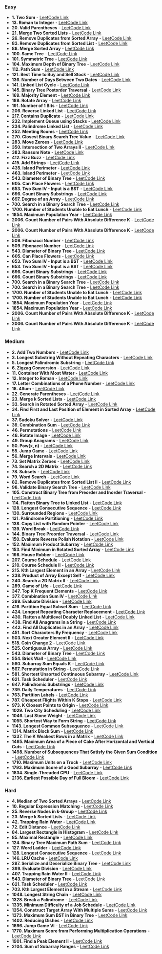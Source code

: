 ### **Easy**

- **1. Two Sum** - [LeetCode Link](https://leetcode.com/problems/two-sum/)
- **13. Roman to Integer** - [LeetCode Link](https://leetcode.com/problems/roman-to-integer/)
- **20. Valid Parentheses** - [LeetCode Link](https://leetcode.com/problems/valid-parentheses/)
- **21. Merge Two Sorted Lists** - [LeetCode Link](https://leetcode.com/problems/merge-two-sorted-lists/)
- **26. Remove Duplicates from Sorted Array** - [LeetCode Link](https://leetcode.com/problems/remove-duplicates-from-sorted-array/)
- **83. Remove Duplicates from Sorted List** - [LeetCode Link](https://leetcode.com/problems/remove-duplicates-from-sorted-list/)
- **88. Merge Sorted Array** - [LeetCode Link](https://leetcode.com/problems/merge-sorted-array/)
- **100. Same Tree** - [LeetCode Link](https://leetcode.com/problems/same-tree/)
- **101. Symmetric Tree** - [LeetCode Link](https://leetcode.com/problems/symmetric-tree/)
- **104. Maximum Depth of Binary Tree** - [LeetCode Link](https://leetcode.com/problems/maximum-depth-of-binary-tree/)
- **112. Path Sum** - [LeetCode Link](https://leetcode.com/problems/path-sum/)
- **121. Best Time to Buy and Sell Stock** - [LeetCode Link](https://leetcode.com/problems/best-time-to-buy-and-sell-stock/)
- **136. Number of Days Between Two Dates** - [LeetCode Link](https://leetcode.com/problems/number-of-days-between-two-dates/)
- **141. Linked List Cycle** - [LeetCode Link](https://leetcode.com/problems/linked-list-cycle/)
- **145. Binary Tree Postorder Traversal** - [LeetCode Link](https://leetcode.com/problems/binary-tree-postorder-traversal/)
- **169. Majority Element** - [LeetCode Link](https://leetcode.com/problems/majority-element/)
- **189. Rotate Array** - [LeetCode Link](https://leetcode.com/problems/rotate-array/)
- **191. Number of 1 Bits** - [LeetCode Link](https://leetcode.com/problems/number-of-1-bits/)
- **206. Reverse Linked List** - [LeetCode Link](https://leetcode.com/problems/reverse-linked-list/)
- **217. Contains Duplicate** - [LeetCode Link](https://leetcode.com/problems/contains-duplicate/)
- **232. Implement Queue using Stacks** - [LeetCode Link](https://leetcode.com/problems/implement-queue-using-stacks/)
- **234. Palindrome Linked List** - [LeetCode Link](https://leetcode.com/problems/palindrome-linked-list/)
- **252. Meeting Rooms** - [LeetCode Link](https://leetcode.com/problems/meeting-rooms/)
- **270. Closest Binary Search Tree Value** - [LeetCode Link](https://leetcode.com/problems/closest-binary-search-tree-value/)
- **283. Move Zeroes** - [LeetCode Link](https://leetcode.com/problems/move-zeroes/)
- **350. Intersection of Two Arrays II** - [LeetCode Link](https://leetcode.com/problems/intersection-of-two-arrays-ii/)
- **383. Ransom Note** - [LeetCode Link](https://leetcode.com/problems/ransom-note/)
- **412. Fizz Buzz** - [LeetCode Link](https://leetcode.com/problems/fizz-buzz/)
- **415. Add Strings** - [LeetCode Link](https://leetcode.com/problems/add-strings/)
- **435. Island Perimeter** - [LeetCode Link](https://leetcode.com/problems/island-perimeter/)
- **463. Island Perimeter** - [LeetCode Link](https://leetcode.com/problems/island-perimeter/)
- **543. Diameter of Binary Tree** - [LeetCode Link](https://leetcode.com/problems/diameter-of-binary-tree/)
- **605. Can Place Flowers** - [LeetCode Link](https://leetcode.com/problems/can-place-flowers/)
- **653. Two Sum IV - Input is a BST** - [LeetCode Link](https://leetcode.com/problems/two-sum-iv-input-is-a-bst/)
- **696. Count Binary Substrings** - [LeetCode Link](https://leetcode.com/problems/count-binary-substrings/)
- **697. Degree of an Array** - [LeetCode Link](https://leetcode.com/problems/degree-of-an-array/)
- **700. Search in a Binary Search Tree** - [LeetCode Link](https://leetcode.com/problems/search-in-a-binary-search-tree/)
- **1700. Number of Students Unable to Eat Lunch** - [LeetCode Link](https://leetcode.com/problems/number-of-students-unable-to-eat-lunch/)
- **1854. Maximum Population Year** - [LeetCode Link](https://leetcode.com/problems/maximum-population-year/)
- **2006. Count Number of Pairs With Absolute Difference K** - [LeetCode Link](https://leetcode.com/problems/count-number-of-pairs-with-absolute-difference-k/)
- **2006. Count Number of Pairs With Absolute Difference K** - [LeetCode Link](https://leetcode.com/problems/count-number-of-pairs-with-absolute-difference-k/)
- **509. Fibonacci Number** - [LeetCode Link](https://leetcode.com/problems/fibonacci-number/)
- **509. Fibonacci Number** - [LeetCode Link](https://leetcode.com/problems/fibonacci-number/)
- **543. Diameter of Binary Tree** - [LeetCode Link](https://leetcode.com/problems/diameter-of-binary-tree/)
- **605. Can Place Flowers** - [LeetCode Link](https://leetcode.com/problems/can-place-flowers/)
- **653. Two Sum IV - Input is a BST** - [LeetCode Link](https://leetcode.com/problems/two-sum-iv-input-is-a-bst/)
- **653. Two Sum IV - Input is a BST** - [LeetCode Link](https://leetcode.com/problems/two-sum-iv-input-is-a-bst/)
- **696. Count Binary Substrings** - [LeetCode Link](https://leetcode.com/problems/count-binary-substrings/)
- **696. Count Binary Substrings** - [LeetCode Link](https://leetcode.com/problems/count-binary-substrings/)
- **700. Search in a Binary Search Tree** - [LeetCode Link](https://leetcode.com/problems/search-in-a-binary-search-tree/)
- **700. Search in a Binary Search Tree** - [LeetCode Link](https://leetcode.com/problems/search-in-a-binary-search-tree/)
- **1700. Number of Students Unable to Eat Lunch** - [LeetCode Link](https://leetcode.com/problems/number-of-students-unable-to-eat-lunch/)
- **1700. Number of Students Unable to Eat Lunch** - [LeetCode Link](https://leetcode.com/problems/number-of-students-unable-to-eat-lunch/)
- **1854. Maximum Population Year** - [LeetCode Link](https://leetcode.com/problems/maximum-population-year/)
- **1854. Maximum Population Year** - [LeetCode Link](https://leetcode.com/problems/maximum-population-year/)
- **2006. Count Number of Pairs With Absolute Difference K** - [LeetCode Link](https://leetcode.com/problems/count-number-of-pairs-with-absolute-difference-k/)
- **2006. Count Number of Pairs With Absolute Difference K** - [LeetCode Link](https://leetcode.com/problems/count-number-of-pairs-with-absolute-difference-k/)

### **Medium**

- **2. Add Two Numbers** - [LeetCode Link](https://leetcode.com/problems/add-two-numbers/)
- **3. Longest Substring Without Repeating Characters** - [LeetCode Link](https://leetcode.com/problems/longest-substring-without-repeating-characters/)
- **5. Longest Palindromic Substring** - [LeetCode Link](https://leetcode.com/problems/longest-palindromic-substring/)
- **6. Zigzag Conversion** - [LeetCode Link](https://leetcode.com/problems/zigzag-conversion/)
- **11. Container With Most Water** - [LeetCode Link](https://leetcode.com/problems/container-with-most-water/)
- **12. Integer to Roman** - [LeetCode Link](https://leetcode.com/problems/integer-to-roman/)
- **17. Letter Combinations of a Phone Number** - [LeetCode Link](https://leetcode.com/problems/letter-combinations-of-a-phone-number/)
- **18. 4Sum** - [LeetCode Link](https://leetcode.com/problems/4sum/)
- **22. Generate Parentheses** - [LeetCode Link](https://leetcode.com/problems/generate-parentheses/)
- **23. Merge k Sorted Lists** - [LeetCode Link](https://leetcode.com/problems/merge-k-sorted-lists/)
- **33. Search in Rotated Sorted Array** - [LeetCode Link](https://leetcode.com/problems/search-in-rotated-sorted-array/)
- **34. Find First and Last Position of Element in Sorted Array** - [LeetCode Link](https://leetcode.com/problems/find-first-and-last-position-of-element-in-sorted-array/)
- **37. Sudoku Solver** - [LeetCode Link](https://leetcode.com/problems/sudoku-solver/)
- **39. Combination Sum** - [LeetCode Link](https://leetcode.com/problems/combination-sum/)
- **46. Permutations** - [LeetCode Link](https://leetcode.com/problems/permutations/)
- **48. Rotate Image** - [LeetCode Link](https://leetcode.com/problems/rotate-image/)
- **49. Group Anagrams** - [LeetCode Link](https://leetcode.com/problems/group-anagrams/)
- **50. Pow(x, n)** - [LeetCode Link](https://leetcode.com/problems/powx-n/)
- **55. Jump Game** - [LeetCode Link](https://leetcode.com/problems/jump-game/)
- **56. Merge Intervals** - [LeetCode Link](https://leetcode.com/problems/merge-intervals/)
- **73. Set Matrix Zeroes** - [LeetCode Link](https://leetcode.com/problems/set-matrix-zeroes/)
- **74. Search a 2D Matrix** - [LeetCode Link](https://leetcode.com/problems/search-a-2d-matrix/)
- **78. Subsets** - [LeetCode Link](https://leetcode.com/problems/subsets/)
- **79. Word Search** - [LeetCode Link](https://leetcode.com/problems/word-search/)
- **82. Remove Duplicates from Sorted List II** - [LeetCode Link](https://leetcode.com/problems/remove-duplicates-from-sorted-list-ii/)
- **98. Validate Binary Search Tree** - [LeetCode Link](https://leetcode.com/problems/validate-binary-search-tree/)
- **105. Construct Binary Tree from Preorder and Inorder Traversal** - [LeetCode Link](https://leetcode.com/problems/construct-binary-tree-from-preorder-and-inorder-traversal/)
- **114. Flatten Binary Tree to Linked List** - [LeetCode Link](https://leetcode.com/problems/flatten-binary-tree-to-linked-list/)
- **128. Longest Consecutive Sequence** - [LeetCode Link](https://leetcode.com/problems/longest-consecutive-sequence/)
- **130. Surrounded Regions** - [LeetCode Link](https://leetcode.com/problems/surrounded-regions/)
- **131. Palindrome Partitioning** - [LeetCode Link](https://leetcode.com/problems/palindrome-partitioning/)
- **138. Copy List with Random Pointer** - [LeetCode Link](https://leetcode.com/problems/copy-list-with-random-pointer/)
- **139. Word Break** - [LeetCode Link](https://leetcode.com/problems/word-break/)
- **144. Binary Tree Preorder Traversal** - [LeetCode Link](https://leetcode.com/problems/binary-tree-preorder-traversal/)
- **150. Evaluate Reverse Polish Notation** - [LeetCode Link](https://leetcode.com/problems/evaluate-reverse-polish-notation/)
- **152. Maximum Product Subarray** - [LeetCode Link](https://leetcode.com/problems/maximum-product-subarray/)
- **153. Find Minimum in Rotated Sorted Array** - [LeetCode Link](https://leetcode.com/problems/find-minimum-in-rotated-sorted-array/)
- **198. House Robber** - [LeetCode Link](https://leetcode.com/problems/house-robber/)
- **207. Course Schedule** - [LeetCode Link](https://leetcode.com/problems/course-schedule/)
- **210. Course Schedule II** - [LeetCode Link](https://leetcode.com/problems/course-schedule-ii/)
- **215. Kth Largest Element in an Array** - [LeetCode Link](https://leetcode.com/problems/kth-largest-element-in-an-array/)
- **238. Product of Array Except Self** - [LeetCode Link](https://leetcode.com/problems/product-of-array-except-self/)
- **240. Search a 2D Matrix II** - [LeetCode Link](https://leetcode.com/problems/search-a-2d-matrix-ii/)
- **289. Game of Life** - [LeetCode Link](https://leetcode.com/problems/game-of-life/)
- **347. Top K Frequent Elements** - [LeetCode Link](https://leetcode.com/problems/top-k-frequent-elements/)
- **377. Combination Sum IV** - [LeetCode Link](https://leetcode.com/problems/combination-sum-iv/)
- **399. Evaluate Division** - [LeetCode Link](https://leetcode.com/problems/evaluate-division/)
- **416. Partition Equal Subset Sum** - [LeetCode Link](https://leetcode.com/problems/partition-equal-subset-sum/)
- **424. Longest Repeating Character Replacement** - [LeetCode Link](https://leetcode.com/problems/longest-repeating-character-replacement/)
- **430. Flatten a Multilevel Doubly Linked List** - [LeetCode Link](https://leetcode.com/problems/flatten-a-multilevel-doubly-linked-list/)
- **438. Find All Anagrams in a String** - [LeetCode Link](https://leetcode.com/problems/find-all-anagrams-in-a-string/)
- **442. Find All Duplicates in an Array** - [LeetCode Link](https://leetcode.com/problems/find-all-duplicates-in-an-array/)
- **451. Sort Characters By Frequency** - [LeetCode Link](https://leetcode.com/problems/sort-characters-by-frequency/)
- **503. Next Greater Element II** - [LeetCode Link](https://leetcode.com/problems/next-greater-element-ii/)
- **518. Coin Change 2** - [LeetCode Link](https://leetcode.com/problems/coin-change-2/)
- **525. Contiguous Array** - [LeetCode Link](https://leetcode.com/problems/contiguous-array/)
- **543. Diameter of Binary Tree** - [LeetCode Link](https://leetcode.com/problems/diameter-of-binary-tree/)
- **554. Brick Wall** - [LeetCode Link](https://leetcode.com/problems/brick-wall/)
- **560. Subarray Sum Equals K** - [LeetCode Link](https://leetcode.com/problems/subarray-sum-equals-k/)
- **567. Permutation in String** - [LeetCode Link](https://leetcode.com/problems/permutation-in-string/)
- **581. Shortest Unsorted Continuous Subarray** - [LeetCode Link](https://leetcode.com/problems/shortest-unsorted-continuous-subarray/)
- **621. Task Scheduler** - [LeetCode Link](https://leetcode.com/problems/task-scheduler/)
- **647. Palindromic Substrings** - [LeetCode Link](https://leetcode.com/problems/palindromic-substrings/)
- **739. Daily Temperatures** - [LeetCode Link](https://leetcode.com/problems/daily-temperatures/)
- **763. Partition Labels** - [LeetCode Link](https://leetcode.com/problems/partition-labels/)
- **787. Cheapest Flights Within K Stops** - [LeetCode Link](https://leetcode.com/problems/cheapest-flights-within-k-stops/)
- **973. K Closest Points to Origin** - [LeetCode Link](https://leetcode.com/problems/k-closest-points-to-origin/)
- **1029. Two City Scheduling** - [LeetCode Link](https://leetcode.com/problems/two-city-scheduling/)
- **1046. Last Stone Weight** - [LeetCode Link](https://leetcode.com/problems/last-stone-weight/)
- **1055. Shortest Way to Form String** - [LeetCode Link](https://leetcode.com/problems/shortest-way-to-form-string/)
- **1143. Longest Common Subsequence** - [LeetCode Link](https://leetcode.com/problems/longest-common-subsequence/)
- **1314. Matrix Block Sum** - [LeetCode Link](https://leetcode.com/problems/matrix-block-sum/)
- **1337. The K Weakest Rows in a Matrix** - [LeetCode Link](https://leetcode.com/problems/the-k-weakest-rows-in-a-matrix/)
- **1465. Maximum Area of a Piece of Cake After Horizontal and Vertical Cuts** - [LeetCode Link](https://leetcode.com/problems/maximum-area-of-a-piece-of-cake-after-horizontal-and-vertical-cuts/)
- **1498. Number of Subsequences That Satisfy the Given Sum Condition** - [LeetCode Link](https://leetcode.com/problems/number-of-subsequences-that-satisfy-the-given-sum-condition/)
- **1710. Maximum Units on a Truck** - [LeetCode Link](https://leetcode.com/problems/maximum-units-on-a-truck/)
- **1793. Maximum Score of a Good Subarray** - [LeetCode Link](https://leetcode.com/problems/maximum-score-of-a-good-subarray/)
- **1834. Single-Threaded CPU** - [LeetCode Link](https://leetcode.com/problems/single-threaded-cpu/)
- **2136. Earliest Possible Day of Full Bloom** - [LeetCode Link](https://leetcode.com/problems/earliest-possible-day-of-full-bloom/)

### **Hard**

- **4. Median of Two Sorted Arrays** - [LeetCode Link](https://leetcode.com/problems/median-of-two-sorted-arrays/)
- **10. Regular Expression Matching** - [LeetCode Link](https://leetcode.com/problems/regular-expression-matching/)
- **25. Reverse Nodes in k-Group** - [LeetCode Link](https://leetcode.com/problems/reverse-nodes-in-k-group/)
- **23. Merge k Sorted Lists** - [LeetCode Link](https://leetcode.com/problems/merge-k-sorted-lists/)
- **42. Trapping Rain Water** - [LeetCode Link](https://leetcode.com/problems/trapping-rain-water/)
- **72. Edit Distance** - [LeetCode Link](https://leetcode.com/problems/edit-distance/)
- **84. Largest Rectangle in Histogram** - [LeetCode Link](https://leetcode.com/problems/largest-rectangle-in-histogram/)
- **85. Maximal Rectangle** - [LeetCode Link](https://leetcode.com/problems/maximal-rectangle/)
- **124. Binary Tree Maximum Path Sum** - [LeetCode Link](https://leetcode.com/problems/binary-tree-maximum-path-sum/)
- **127. Word Ladder** - [LeetCode Link](https://leetcode.com/problems/word-ladder/)
- **128. Longest Consecutive Sequence** - [LeetCode Link](https://leetcode.com/problems/longest-consecutive-sequence/)
- **146. LRU Cache** - [LeetCode Link](https://leetcode.com/problems/lru-cache/)
- **297. Serialize and Deserialize Binary Tree** - [LeetCode Link](https://leetcode.com/problems/serialize-and-deserialize-binary-tree/)
- **399. Evaluate Division** - [LeetCode Link](https://leetcode.com/problems/evaluate-division/)
- **407. Trapping Rain Water II** - [LeetCode Link](https://leetcode.com/problems/trapping-rain-water-ii/)
- **543. Diameter of Binary Tree** - [LeetCode Link](https://leetcode.com/problems/diameter-of-binary-tree/)
- **621. Task Scheduler** - [LeetCode Link](https://leetcode.com/problems/task-scheduler/)
- **703. Kth Largest Element in a Stream** - [LeetCode Link](https://leetcode.com/problems/kth-largest-element-in-a-stream/)
- **1048. Longest String Chain** - [LeetCode Link](https://leetcode.com/problems/longest-string-chain/)
- **1328. Break a Palindrome** - [LeetCode Link](https://leetcode.com/problems/break-a-palindrome/)
- **1335. Minimum Difficulty of a Job Schedule** - [LeetCode Link](https://leetcode.com/problems/minimum-difficulty-of-a-job-schedule/)
- **1354. Construct Target Array With Multiple Sums** - [LeetCode Link](https://leetcode.com/problems/construct-target-array-with-multiple-sums/)
- **1373. Maximum Sum BST in Binary Tree** - [LeetCode Link](https://leetcode.com/problems/maximum-sum-bst-in-binary-tree/)
- **1402. Reducing Dishes** - [LeetCode Link](https://leetcode.com/problems/reducing-dishes/)
- **1696. Jump Game VI** - [LeetCode Link](https://leetcode.com/problems/jump-game-vi/)
- **1770. Maximum Score from Performing Multiplication Operations** - [LeetCode Link](https://leetcode.com/problems/maximum-score-from-performing-multiplication-operations/)
- **1901. Find a Peak Element II** - [LeetCode Link](https://leetcode.com/problems/find-a-peak-element-ii/)
- **2104. Sum of Subarray Ranges** - [LeetCode Link](https://leetcode.com/problems/sum-of-subarray-ranges/)
